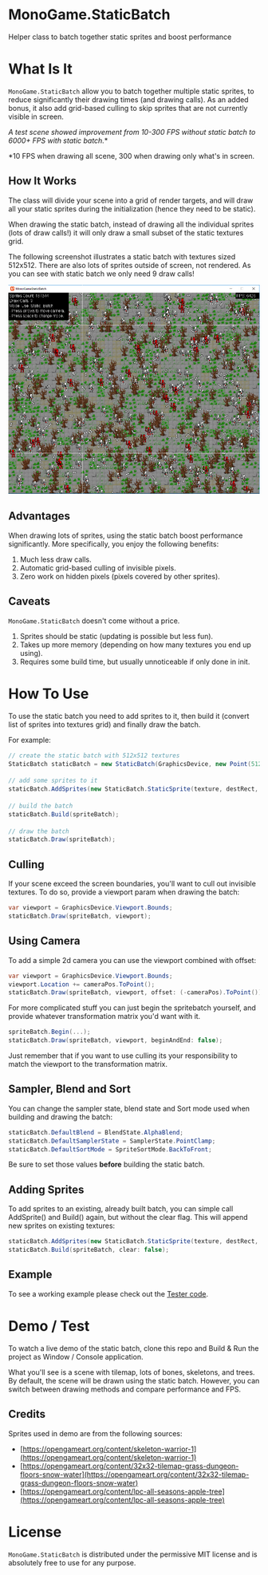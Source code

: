 # MonoGame.StaticBatch

Helper class to batch together static sprites and boost performance


# What Is It

`MonoGame.StaticBatch` allow you to batch together multiple static sprites, to reduce significantly their drawing times (and drawing calls).
As an added bonus, it also add grid-based culling to skip sprites that are not currently visible in screen.

**A test scene showed improvement from 10-300 FPS* without static batch to 6000+ FPS with static batch.**

*10 FPS when drawing all scene, 300 when drawing only what's in screen.

## How It Works

The class will divide your scene into a grid of render targets, and will draw all your static sprites during the initialization (hence they need to be static).

When drawing the static batch, instead of drawing all the individual sprites (lots of draw calls!) it will only draw a small subset of the static textures grid.

The following screenshot illustrates a static batch with textures sized 512x512. There are also lots of sprites outside of screen, not rendered. As you can see with static batch we only need 9 draw calls!

![How It Works](Assets/example1.jpg "How It Works")


## Advantages

When drawing lots of sprites, using the static batch boost performance significantly. More specifically, you enjoy the following benefits:

1. Much less draw calls.
2. Automatic grid-based culling of invisible pixels.
3. Zero work on hidden pixels (pixels covered by other sprites).

## Caveats

`MonoGame.StaticBatch` doesn't come without a price. 

1. Sprites should be static (updating is possible but less fun).
2. Takes up more memory (depending on how many textures you end up using).
3. Requires some build time, but usually unnoticeable if only done in init.


# How To Use

To use the static batch you need to add sprites to it, then build it (convert list of sprites into textures grid) and finally draw the batch.

For example:

```cs
// create the static batch with 512x512 textures
StaticBatch staticBatch = new StaticBatch(GraphicsDevice, new Point(512, 512));

// add some sprites to it
staticBatch.AddSprites(new StaticBatch.StaticSprite(texture, destRect, srcRect, ....));

// build the batch
staticBatch.Build(spriteBatch);

// draw the batch
staticBatch.Draw(spriteBatch);
```

## Culling

If your scene exceed the screen boundaries, you'll want to cull out invisible textures. To do so, provide a viewport param when drawing the batch:

```cs
var viewport = GraphicsDevice.Viewport.Bounds;
staticBatch.Draw(spriteBatch, viewport);
```

## Using Camera

To add a simple 2d camera you can use the viewport combined with offset:

```cs
var viewport = GraphicsDevice.Viewport.Bounds;
viewport.Location += cameraPos.ToPoint();
staticBatch.Draw(spriteBatch, viewport, offset: (-cameraPos).ToPoint());
```

For more complicated stuff you can just begin the spritebatch yourself, and provide whatever transformation matrix you'd want with it.

```cs
spriteBatch.Begin(...);
staticBatch.Draw(spriteBatch, viewport, beginAndEnd: false);
```

Just remember that if you want to use culling its your responsibility to match the viewport to the transformation matrix.

## Sampler, Blend and Sort

You can change the sampler state, blend state and Sort mode used when building and drawing the batch:

```cs
staticBatch.DefaultBlend = BlendState.AlphaBlend;
staticBatch.DefaultSamplerState = SamplerState.PointClamp;
staticBatch.DefaultSortMode = SpriteSortMode.BackToFront;
```

Be sure to set those values **before** building the static batch.

## Adding Sprites

To add sprites to an existing, already built batch, you can simple call AddSprite() and Build() again, but without the clear flag. This will append new sprites on existing textures:

```cs
staticBatch.AddSprites(new StaticBatch.StaticSprite(texture, destRect, srcRect, ....));
staticBatch.Build(spriteBatch, clear: false);
```

## Example

To see a working example please check out the [Tester code](https://github.com/RonenNess/MonoGame.StaticBatch/blob/master/MonoGameStaticBatch/MonoGameStaticBatch/TestStaticBatch.cs).

# Demo / Test

To watch a live demo of the static batch, clone this repo and Build & Run the project as Window / Console application.

What you'll see is a scene with tilemap, lots of bones, skeletons, and trees. 
By default, the scene will be drawn using the static batch. However, you can switch between drawing methods and compare performance and FPS.

## Credits

Sprites used in demo are from the following sources:

- [https://opengameart.org/content/skeleton-warrior-1](https://opengameart.org/content/skeleton-warrior-1)
- [https://opengameart.org/content/32x32-tilemap-grass-dungeon-floors-snow-water](https://opengameart.org/content/32x32-tilemap-grass-dungeon-floors-snow-water)
- [https://opengameart.org/content/lpc-all-seasons-apple-tree](https://opengameart.org/content/lpc-all-seasons-apple-tree)


# License

`MonoGame.StaticBatch` is distributed under the permissive MIT license and is absolutely free to use for any purpose.